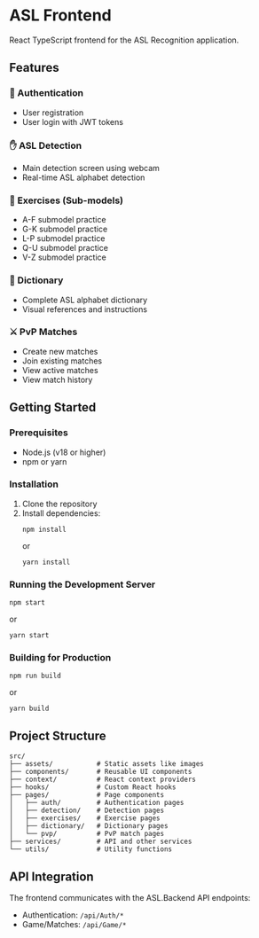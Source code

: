 # ASL Frontend

React TypeScript frontend for the ASL Recognition application.

## Features

### 🔐 Authentication
- User registration 
- User login with JWT tokens

### ✋ ASL Detection
- Main detection screen using webcam
- Real-time ASL alphabet detection

### 🧪 Exercises (Sub-models)
- A-F submodel practice
- G-K submodel practice
- L-P submodel practice
- Q-U submodel practice
- V-Z submodel practice

### 📖 Dictionary
- Complete ASL alphabet dictionary
- Visual references and instructions

### ⚔️ PvP Matches
- Create new matches
- Join existing matches
- View active matches
- View match history

## Getting Started

### Prerequisites
- Node.js (v18 or higher)
- npm or yarn

### Installation
1. Clone the repository
2. Install dependencies:
   ```
   npm install
   ```
   or
   ```
   yarn install
   ```

### Running the Development Server
```
npm start
```
or
```
yarn start
```

### Building for Production
```
npm run build
```
or
```
yarn build
```

## Project Structure

```
src/
├── assets/           # Static assets like images
├── components/       # Reusable UI components
├── context/          # React context providers
├── hooks/            # Custom React hooks
├── pages/            # Page components
│   ├── auth/         # Authentication pages
│   ├── detection/    # Detection pages
│   ├── exercises/    # Exercise pages
│   ├── dictionary/   # Dictionary pages
│   └── pvp/          # PvP match pages
├── services/         # API and other services
└── utils/            # Utility functions
```

## API Integration

The frontend communicates with the ASL.Backend API endpoints:

- Authentication: `/api/Auth/*`
- Game/Matches: `/api/Game/*` 